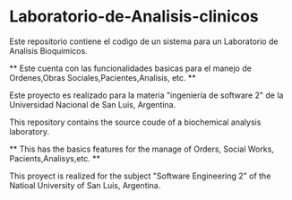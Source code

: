 # Laboratorio-de-Analisis-clinicos

Este repositorio contiene el codigo de un sistema para un Laboratorio de Analisis Bioquimicos.

** Este cuenta con las funcionalidades basicas para el manejo de Ordenes,Obras Sociales,Pacientes,Analisis, etc. **

Este proyecto es realizado para la materia "ingeniería de software 2" de la Universidad Nacional de San Luis, Argentina.




This repository contains the source coude of a biochemical analysis laboratory.

** This has the basics features for the manage of Orders, Social Works, Pacients,Analisys,etc. **

This proyect is realized for the subject "Software Engineering 2" of the Natioal University of San Luis, Argentina.

